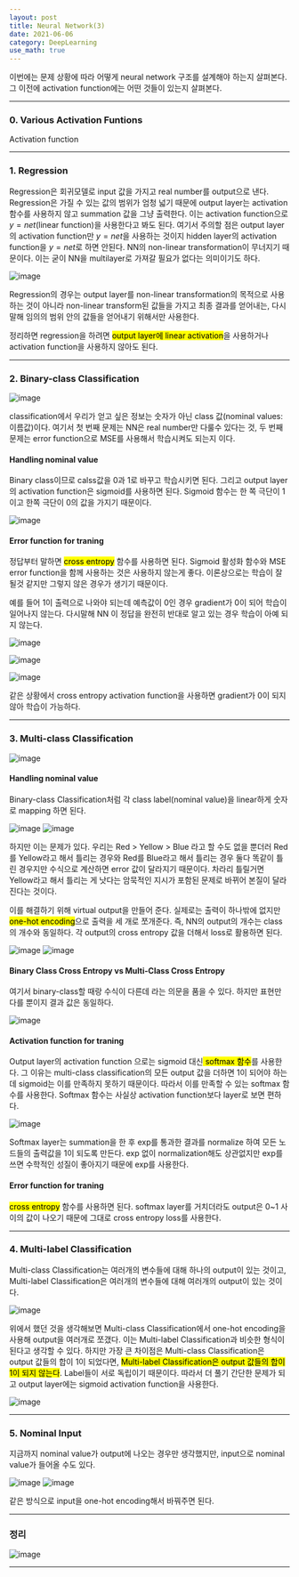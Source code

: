```yaml
---
layout: post
title: Neural Network(3)
date: 2021-06-06
category: DeepLearning
use_math: true
---
```


이번에는 문제 상황에 따라 어떻게 neural network 구조를 설계해야 하는지 살펴본다. 그 이전에 activation function에는 어떤 것들이 있는지 살펴본다.

---

### 0. Various Activation Funtions

Activation function

---

### 1. Regression

Regression은 회귀모델로 input 값을 가지고 real number를 output으로 낸다. Regression은 가질 수 있는 값의 범위가 엄청 넓기 때문에 output layer는 activation 함수를 사용하지 않고 summation 값을 그냥 출력한다. 이는 activation function으로 $y=net$(linear function)을 사용한다고 봐도 된다. 여기서 주의할 점은 output layer의 activation function만 $y=net$을 사용하는 것이지 hidden layer의 activation function을 $y=net$로 하면 안된다. NN의 non-linear transformation이 무너지기 때문이다. 이는 굳이 NN을 multilayer로 가져갈 필요가 없다는 의미이기도 하다.

![image](https://user-images.githubusercontent.com/61526722/120893628-40fd7300-c64f-11eb-9b9a-d6ac2068cd18.png)

Regression의 경우는 output layer를 non-linear transformation의 목적으로 사용하는 것이 아니라 non-linear transform된 값들을 가지고 최종 결과를 얻어내는, 다시 말해 임의의 범위 안의 값들을 얻어내기 위해서만 사용한다. 

정리하면 regression을 하려면 <mark>output layer에 linear activation</mark>을 사용하거나 activation function을 사용하지 않아도 된다. 

---

### 2. Binary-class Classification

![image](https://user-images.githubusercontent.com/61526722/120893958-d0efec80-c650-11eb-8795-7fd2b3c0bc94.png)


classification에서 우리가 얻고 싶은 정보는 숫자가 아닌 class 값(nominal values:이름값)이다. 여기서 첫 번째 문제는 NN은 real number만 다룰수 있다는 것, 두 번째 문제는 error function으로 MSE를 사용해서 학습시켜도 되는지 이다.

#### Handling nominal value

Binary class이므로 calss값을 0과 1로 바꾸고 학습시키면 된다. 그리고 output layer의 activation function은 sigmoid를 사용하면 된다. Sigmoid 함수는 한 쪽 극단이 1이고 한쪽 극단이 0의 값을 가지기 때문이다. 

![image](https://user-images.githubusercontent.com/61526722/120893947-c2a1d080-c650-11eb-9370-f37e1103c485.png)


#### Error function for traning

정답부터 말하면 <mark>cross entropy</mark> 함수를 사용하면 된다. Sigmoid 활성화 함수와 MSE error function을 함께 사용하는 것은 사용하지 않는게 좋다. 이론상으로는 학습이 잘 될것 같지만 그렇지 않은 경우가 생기기 때문이다. 

예를 들어 1이 출력으로 나와야 되는데 예측값이 0인 경우 gradient가 0이 되어 학습이 일어나지 않는다. 다시말해 NN 이 정답을 완전히 반대로 알고 있는 경우 학습이 아예 되지 않는다.

![image](https://user-images.githubusercontent.com/61526722/120894114-c8e47c80-c651-11eb-9f62-a1c0a9cac4e7.png)

![image](https://user-images.githubusercontent.com/61526722/120894212-47411e80-c652-11eb-8f8b-ceb2d36bd47a.png)

![image](https://user-images.githubusercontent.com/61526722/120894321-c33b6680-c652-11eb-9299-13eac882386c.png)

같은 상황에서 cross entropy activation function을 사용하면 gradient가 0이 되지 않아 학습이 가능하다.


---

### 3. Multi-class Classification

![image](https://user-images.githubusercontent.com/61526722/120894497-a2274580-c653-11eb-9e50-c5da2c389859.png)


#### Handling nominal value

Binary-class Classification처럼 각 class label(nominal value)을 linear하게 숫자로 mapping 하면 된다. 

![image](https://user-images.githubusercontent.com/61526722/120894521-cdaa3000-c653-11eb-93ca-2a67d8e0368d.png)
![image](https://user-images.githubusercontent.com/61526722/120894549-f6cac080-c653-11eb-92a8-6ff9e5bef29a.png)

하지만 이는 문제가 있다. 우리는 Red > Yellow > Blue 라고 할 수도 없을 뿐더러 Red를 Yellow라고 해서 틀리는 경우와 Red를 Blue라고 해서 틀리는 경우 둘다 똑같이 틀린 경우지만 수식으로 계산하면 error 값이 달라지기 때문이다. 차라리 틀릴거면 Yellow라고 해서 틀리는 게 낫다는 암묵적인 지시가 포함된 문제로 바뀌어 본질이 달라진다는 것이다.

이를 해결하기 위해 virtual output을 만들어 준다. 실제로는 출력이 하나밖에 없지만 <mark>one-hot encoding</mark>으로 출력을 세 개로 쪼개준다. 즉, NN의 output의 개수는 class의 개수와 동일하다. 각 output의 cross entropy 값을 더해서 loss로 활용하면 된다.

![image](https://user-images.githubusercontent.com/61526722/120894657-8ec8aa00-c654-11eb-963e-db4b8603325b.png)
![image](https://user-images.githubusercontent.com/61526722/120894696-c9324700-c654-11eb-8946-4b1bed282ca7.png)

#### Binary Class Cross Entropy vs Multi-Class Cross Entropy

여기서 binary-class할 때랑 수식이 다른데 라는 의문을 품을 수 있다. 하지만 표현만 다를 뿐이지 결과 값은 동일하다.

![image](https://user-images.githubusercontent.com/61526722/120894846-7016e300-c655-11eb-81f5-13a561a11aae.png)

#### Activation function for traning

Output layer의 activation function 으로는 sigmoid 대신<mark> softmax 함수</mark>를 사용한다. 그 이유는 multi-class classification의 모든 output 값을 더하면 1이 되어야 하는데 sigmoid는 이를 만족하지 못하기 때문이다. 따라서 이를 만족할 수 있는 softmax 함수를 사용한다. Softmax 함수는 사실상 activation function보다 layer로 보면 편하다. 

![image](https://user-images.githubusercontent.com/61526722/120895109-748fcb80-c656-11eb-922f-04feb3141523.png)

Softmax layer는 summation을 한 후 exp를 통과한 결과를 normalize 하여 모든 노드들의 출력값을 1이 되도록 만든다. exp 없이 normalization해도 상관없지만 exp를 쓰면 수학적인 성질이 좋아지기 때문에 exp를 사용한다.

#### Error function for traning

<mark>cross entropy</mark> 함수를 사용하면 된다. softmax layer를 거치더라도 output은 0~1 사이의 값이 나오기 때문에 그대로 cross entropy loss를 사용한다. 

---

### 4. Multi-label Classification

Multi-class Classification는 여러개의 변수들에 대해 하나의 output이 있는 것이고, Multi-label Classification은 여러개의 변수들에 대해 여러개의 output이 있는 것이다. 

![image](https://user-images.githubusercontent.com/61526722/120895324-5b3b4f00-c657-11eb-8f71-859f66d612b6.png)

위에서 했던 것을 생각해보면 Multi-class Classification에서 one-hot encoding을 사용해 output을 여러개로 쪼갰다. 이는 Multi-label Classification과 비슷한 형식이 된다고 생각할 수 있다. 하지만 가장 큰 차이점은 Multi-class Classification은 output 값들의 합이 1이 되었다면, <mark>Multi-label Classification은 output 값들의 합이 1이 되지 않는다</mark>. Label들이 서로 독립이기 때문이다. 따라서 더 풀기 간단한 문제가 되고 output layer에는 sigmoid activation function을 사용한다. 

![image](https://user-images.githubusercontent.com/61526722/120895428-dd2b7800-c657-11eb-91e8-33bbfdc58a09.png)

---

### 5. Nominal Input

지금까지 nominal value가 output에 나오는 경우만 생각했지만, input으로 nominal value가 들어올 수도 있다. 

![image](https://user-images.githubusercontent.com/61526722/120895511-3a272e00-c658-11eb-8141-9882a86c5597.png)
![image](https://user-images.githubusercontent.com/61526722/120895514-3d221e80-c658-11eb-957d-d7575f991919.png)

같은 방식으로 input을 one-hot encoding해서 바꿔주면 된다. 

---

### 정리 

![image](https://user-images.githubusercontent.com/61526722/120895540-5d51dd80-c658-11eb-88d1-3bd8f7cb4585.png)

---


